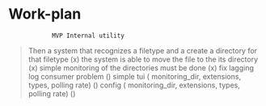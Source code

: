 # Work-plan

                MVP Internal utility 

> Then a system that recognizes a filetype and a create a directory for that filetype (x)
> the system is able to move the file to the its directory (x)
> simple monitoring of the directories must be done (x)
> fix lagging log consumer problem ()
> simple tui ( monitoring_dir, extensions, types, polling rate)  ()
> config ( monitoring_dir, extensions, types, polling rate)     ()
